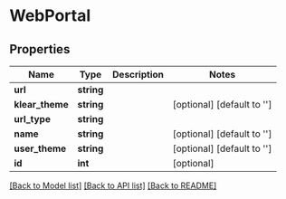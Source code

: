 # WebPortal

## Properties
Name | Type | Description | Notes
------------ | ------------- | ------------- | -------------
**url** | **string** |  | 
**klear_theme** | **string** |  | [optional] [default to '']
**url_type** | **string** |  | 
**name** | **string** |  | [optional] [default to '']
**user_theme** | **string** |  | [optional] [default to '']
**id** | **int** |  | [optional] 

[[Back to Model list]](../README.md#documentation-for-models) [[Back to API list]](../README.md#documentation-for-api-endpoints) [[Back to README]](../README.md)


